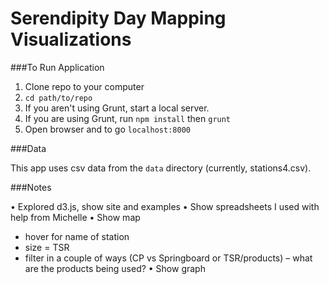 # Serendipity Day Mapping Visualizations

###To Run Application

1. Clone repo to your computer
2. `cd path/to/repo`
3. If you aren't using Grunt, start a local server.
4. If you are using Grunt, run `npm install` then `grunt`
5. Open browser and to go `localhost:8000`


###Data

This app uses csv data from the `data` directory (currently, stations4.csv). 



###Notes

• Explored d3.js, show site and examples
• Show spreadsheets I used with help from Michelle
• Show map
 - hover for name of station
 - size = TSR
 - filter in a couple of ways (CP vs Springboard or TSR/products)
 – what are the products being used?
• Show graph